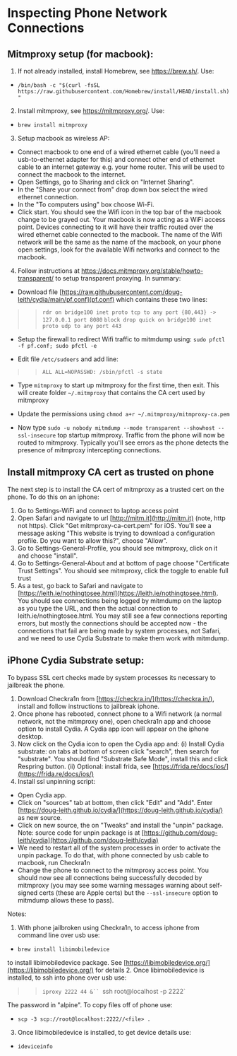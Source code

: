 # Inspecting Phone Network Connections

## Mitmproxy setup (for macbook):
1. If not already installed, install Homebrew, see https://brew.sh/.   Use:
  * `/bin/bash -c "$(curl -fsSL https://raw.githubusercontent.com/Homebrew/install/HEAD/install.sh)"`
2. Install mitmproxy, see https://mitmproxy.org/.  Use:

  * `brew install mitmproxy`

3. Setup macbook as wireless AP:
  * Connect macbook to one end of a wired ethernet cable (you'll need a usb-to-ethernet adapter for this) and connect other end of ethernet cable to an internet gateway e.g. your home router.   This will be used to connect the macbook to the internet.
  * Open Settings, go to Sharing and click on "Internet Sharing".  
  * In the "Share your connect from" drop down box select the wired ethernet connection.  
  * In the "To computers using" box choose Wi-Fi.  
  * Click start.  You should see the Wifi icon in the top bar of the macbook change to be grayed out.  Your macbook is now acting as a WiFi access point.  Devices connecting to it will have their traffic routed over the wired ethernet cable connected to the macbook.  The name of the Wifi network will be the same as the name of the macbook, on your phone open settings, look for the available Wifi networks and connect to the macbook.

4. Follow instructions at https://docs.mitmproxy.org/stable/howto-transparent/ to setup transparent proxying.  In summary:

  * Download file [https://raw.githubusercontent.com/doug-leith/cydia/main/pf.conf](pf.conf) which contains these two lines:

>>`rdr on bridge100 inet proto tcp to any port {80,443} -> 127.0.0.1 port 8080`
>>`block drop quick on bridge100 inet proto udp to any port 443`

  * Setup the firewall to redirect Wifi traffic to mitmdump using: `sudo pfctl -f pf.conf; sudo pfctl -e`

  * Edit file `/etc/sudoers` and add line:

>>`ALL ALL=NOPASSWD: /sbin/pfctl -s state`

  * Type `mitmproxy` to start up mitmproxy for the first time, then exit.  This will create folder `~/.mitmproxy` that contains the CA cert used by mitmproxy

  * Update the permissions using `chmod a+r ~/.mitmproxy/mitmproxy-ca.pem`

  * Now type `sudo -u nobody mitmdump --mode transparent --showhost --ssl-insecure` top startup mitmproxy.  Traffic from the phone will now be routed to mitmproxy.  Typically you'll see errors as the phone detects the presence of mitmproxy intercepting connections.

## Install mitmproxy CA cert as trusted on phone
The next step is to install the CA cert of mitmproxy as a trusted cert on the phone.  To do this on an iphone:
1. Go to Settings-WiFi and connect to laptop access point
2. Open Safari and navigate to url [http://mitm.it](http://mitm.it) (note, http not https).  Click "Get mitmproxy-ca-cert.pem" for iOS.  You'll see a message asking "This website is trying to download a configuration profile.  Do you want to allow this?", choose "Allow".
3. Go to Settings-General-Profile, you should see mitmproxy, click on it and choose "install".
4. Go to Settings-General-About and at bottom of page choose "Certificate Trust Settings".  You should see mitmproxy, click the toggle to enable full trust
5. As a test, go back to Safari and navigate to [https://leith.ie/nothingtosee.html](https://leith.ie/nothingtosee.html).  You should see connections being logged by mitmdump on the laptop as you type the URL, and then the actual connection to leith.ie/nothingtosee.html.  You may still see a few connections reporting errors, but mostly the connections should be accepted now - the connections that fail are being made by system processes, not Safari, and we need to use Cydia Substrate to make them work with mitmdump.

## iPhone Cydia Substrate setup:
To bypass SSL cert checks made by system processes its necessary to jailbreak the phone.
1. Download Checkra1n from [https://checkra.in/](https://checkra.in/), install and follow instructions to jailbreak iphone.
2. Once phone has rebooted, connect phone to a Wifi network (a normal network, not the mitmproxy one), open checkra1n app and choose option to install Cydia.  A Cydia app icon will appear on the iphone desktop.
3. Now click on the Cydia icon to open the Cydia app and:
(i) Install Cydia substrate: on tabs at bottom of screen click "search", then search for "substrate".  You should find "Substrate Safe Mode", install this and click Respring button.
(ii) Optional: install frida, see [https://frida.re/docs/ios/](https://frida.re/docs/ios/)
4. Install ssl unpinning script:
  * Open Cydia app.
  * Click on "sources" tab at bottom, then click "Edit" and "Add".  Enter [https://doug-leith.github.io/cydia/](https://doug-leith.github.io/cydia/) as new source.
  * Click on new source, the on "Tweaks" and install the "unpin" package.  Note: source code for unpin package is at [https://github.com/doug-leith/cydia](https://github.com/doug-leith/cydia)
  * We need to restart all of the system processes in order to activate the unpin package.  To do that, with phone connected by usb cable to macbook, run Checkra1n   
  * Change the phone to connect to the mitmproxy access point.  You should now see all connections being successfully decoded by mitmproxy (you may see some warning messages warning about self-signed certs (these are Apple certs) but the `--ssl-insecure` option to mitmdump allows these to pass).

Notes:
1. With phone jailbroken using Checkra1n, to access iphone from command line over usb use:

  * `brew install libimobiledevice`

to install libimobiledevice package.  See [https://libimobiledevice.org/](https://libimobiledevice.org/) for details
2. Once libimobiledevice is installed, to ssh into phone over usb use:

>>`iproxy 2222 44 &``
>>`ssh root@localhost -p 2222`

The password in "alpine".  To copy files off of phone use:

  * `scp -3 scp://root@localhost:2222//<file> .`

3. Once libimobiledevice is installed, to get device details use:

  * `ideviceinfo`
